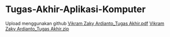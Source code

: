 # Tugas-Akhir-Aplikasi-Komputer
Upload menggunakan github
[Vikram Zaky Ardianto_Tugas Akhir.pdf](https://github.com/VikramZakyArdianto16/Tugas-Akhir-Aplikasi-Komputer/files/13526153/Vikram.Zaky.Ardianto_Tugas.Akhir.pdf)
[Vikram Zaky Ardianto_Tugas Akhir.zip](https://github.com/VikramZakyArdianto16/Tugas-Akhir-Aplikasi-Komputer/files/13526157/Vikram.Zaky.Ardianto_Tugas.Akhir.zip)

